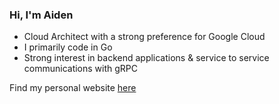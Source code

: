 ### Hi, I'm Aiden

- Cloud Architect with a strong preference for Google Cloud
- I primarily code in Go
- Strong interest in backend applications & service to service communications with gRPC

Find my personal website [here](https://escocodes.com)

<!--
**aidenesco/aidenesco** is a ✨ _special_ ✨ repository because its `README.md` (this file) appears on your GitHub profile.

Here are some ideas to get you started:

- 🔭 I’m currently working on ...
- 🌱 I’m currently learning ...
- 👯 I’m looking to collaborate on ...
- 🤔 I’m looking for help with ...
- 💬 Ask me about ...
- 📫 How to reach me: ...
- 😄 Pronouns: ...
- ⚡ Fun fact: ...
-->
